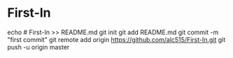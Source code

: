 # First-In
echo # First-In >> README.md
git init
git add README.md
git commit -m "first commit"
git remote add origin https://github.com/alc515/First-In.git
git push -u origin master
